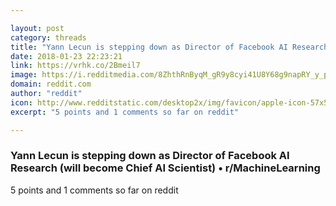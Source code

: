 ```yaml
---

layout: post
category: threads
title: "Yann Lecun is stepping down as Director of Facebook AI Research (will become Chief AI Scientist)"
date: 2018-01-23 22:23:21
link: https://vrhk.co/2Bmeil7
image: https://i.redditmedia.com/8ZhthRnByqM_gR9y8cyi41U8Y68g9napRY_y_pLqECw.jpg?w=320&s=da48e46d48b98e157047562d9f8c3972
domain: reddit.com
author: "reddit"
icon: http://www.redditstatic.com/desktop2x/img/favicon/apple-icon-57x57.png
excerpt: "5 points and 1 comments so far on reddit"

---
```


### Yann Lecun is stepping down as Director of Facebook AI Research (will become Chief AI Scientist) • r/MachineLearning

5 points and 1 comments so far on reddit